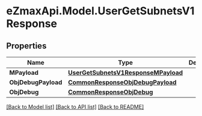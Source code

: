 
# eZmaxApi.Model.UserGetSubnetsV1Response

## Properties

Name | Type | Description | Notes
------------ | ------------- | ------------- | -------------
**MPayload** | [**UserGetSubnetsV1ResponseMPayload**](UserGetSubnetsV1ResponseMPayload.md) |  | 
**ObjDebugPayload** | [**CommonResponseObjDebugPayload**](CommonResponseObjDebugPayload.md) |  | [optional] 
**ObjDebug** | [**CommonResponseObjDebug**](CommonResponseObjDebug.md) |  | [optional] 

[[Back to Model list]](../README.md#documentation-for-models)
[[Back to API list]](../README.md#documentation-for-api-endpoints)
[[Back to README]](../README.md)

